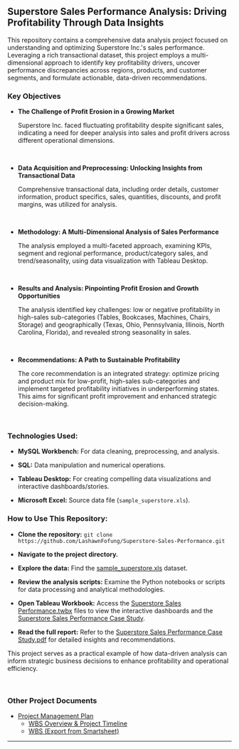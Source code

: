 <h2>Superstore Sales Performance Analysis: Driving Profitability Through Data Insights</h2>

This repository contains a comprehensive data analysis project focused on understanding and optimizing Superstore Inc.'s sales performance. Leveraging a rich transactional dataset, this project employs a multi-dimensional approach to identify key profitability drivers, uncover performance discrepancies across regions, products, and customer segments, and formulate actionable, data-driven recommendations.



<h3>Key Objectives</h3>

- <b>The Challenge of Profit Erosion in a Growing Market</b>

  Superstore Inc. faced fluctuating profitability despite significant sales, indicating a need for deeper analysis into sales and profit drivers across different operational dimensions.

<br>

- <b>Data Acquisition and Preprocessing: Unlocking Insights from Transactional Data</b>

  Comprehensive transactional data, including order details, customer information, product specifics, sales, quantities, discounts, and profit margins, was utilized for analysis.

<br>

- <b>Methodology: A Multi-Dimensional Analysis of Sales Performance</b>

  The analysis employed a multi-faceted approach, examining KPIs, segment and regional performance, product/category sales, and trend/seasonality, using data visualization with Tableau Desktop.
  
<br>

- <b>Results and Analysis: Pinpointing Profit Erosion and Growth Opportunities</b>

  The analysis identified key challenges: low or negative profitability in high-sales sub-categories (Tables, Bookcases, Machines, Chairs, Storage) and geographically (Texas, Ohio, Pennsylvania, Illinois, North Carolina, Florida), and revealed strong seasonality in sales.

<br>

- <b>Recommendations: A Path to Sustainable Profitability</b>

  The core recommendation is an integrated strategy: optimize pricing and product mix for low-profit, high-sales sub-categories and implement targeted profitability initiatives in underperforming states. This aims for significant profit improvement and enhanced strategic decision-making.

<br>

<h3>Technologies Used:</h3>

- <b>MySQL Workbench:</b> For data cleaning, preprocessing, and analysis.

- <b>SQL:</b> Data manipulation and numerical operations.

- <b>Tableau Desktop:</b> For creating compelling data visualizations and interactive dashboards/stories.

- <b>Microsoft Excel:</b> Source data file (`sample_superstore.xls`).



<h3>How to Use This Repository:</h3>

- <b>Clone the repository:</b> `git clone https://github.com/LashawnFofung/Superstore-Sales-Performance.git`

- <b>Navigate to the project directory.</b>

- <b>Explore the data:</b> Find the [sample_superstore.xls](https://github.com/LashawnFofung/Superstore-Sales-Performance/blob/main/Data/sample_superstore.xls) dataset.

- <b>Review the analysis scripts:</b> Examine the Python notebooks or scripts for data processing and analytical methodologies.

- <b>Open Tableau Workbook:</b> Access the [Superstore Sales Performance.twbx](https://github.com/LashawnFofung/Superstore-Sales-Performance/blob/main/Tableau/Superstore%20Sales%20Performance%20Case%20Study.twbx) files to view the interactive dashboards and the [Superstore Sales Performance Case Study](https://github.com/LashawnFofung/Superstore-Sales-Performance/blob/main/Tableau/Superstore%20Sales%20Performance.twbx).

- <b>Read the full report:</b> Refer to the [Superstore Sales Performance Case Study.pdf](https://github.com/LashawnFofung/Superstore-Sales-Performance/blob/main/Case%20Study/Case%20Study-%20Optimizing%20Superstore%20Sales%20Performance%20for%20Enhanced%20Profitability.pdf) for detailed insights and recommendations.

This project serves as a practical example of how data-driven analysis can inform strategic business decisions to enhance profitability and operational efficiency.

<br>

<h3>Other Project Documents</h3>

- [Project Management Plan](https://github.com/LashawnFofung/Superstore-Sales-Performance/blob/main/Project%20Management/Plan/Project%20Management%20Plan.md)
  - [WBS Overview & Project Timeline](https://youtu.be/t5fny7NXkSs)
  - [WBS (Export from Smartsheet)](https://github.com/LashawnFofung/Superstore-Sales-Performance/blob/main/Project%20Management/WBS/Superstore_Sale_Performance_Dashboard_WBS.xlsx)

---
